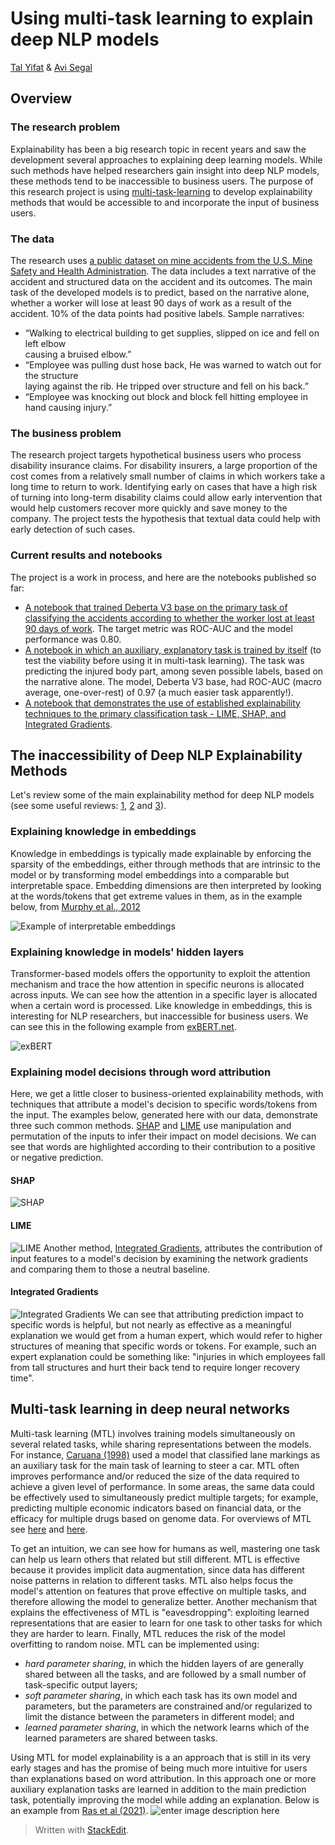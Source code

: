 # Using multi-task learning to explain deep NLP models
[Tal Yifat](https://www.linkedin.com/in/tal-yifat/) & [‪Avi Segal‬](https://scholar.google.com/citations?hl=en&user=dYBHOY8AAAAJ)
## Overview 
### The research problem
Explainability has been a big research topic in recent years and saw the development several approaches to explaining deep learning models. While such methods have helped researchers gain insight into deep NLP models, these methods tend to be inaccessible to business users. The purpose of this research project is using [multi-task-learning](https://arxiv.org/abs/1706.05098) to develop explainability methods that would be accessible to and incorporate the input of business users.
### The data
The research uses [a public dataset on mine accidents from the U.S. Mine Safety and Health Administration](https://www.msha.gov/data-and-reports/mine-data-retrieval-system). The data includes a text narrative of the accident and structured data on the accident and its outcomes. The main task of the developed models is to predict, based on the narrative alone, whether a worker will lose at least 90 days of work as a result of the accident. 10% of the data points had positive labels. Sample narratives:
* “Walking to electrical building to get supplies, slipped on ice and fell on left elbow  
causing a bruised elbow.”
* “Employee was pulling dust hose back, He was warned to watch out for the structure  
laying against the rib. He tripped over structure and fell on his back.”
* “Employee was knocking out block and block fell hitting employee in hand causing injury.”
### The business problem
The research project targets hypothetical business users who process disability insurance claims. For disability insurers, a large proportion of the cost comes from a relatively small number of claims in which workers take a long time to return to work. Identifying early on cases that have a high risk of turning into long-term disability claims could allow early intervention that would help customers recover more quickly and save money to the company. The project tests the hypothesis that textual data could help with early detection of such cases.  
### Current results and notebooks
The project is a work in process, and here are the notebooks published so far:
* [A notebook that trained Deberta V3 base on the primary task of classifying the accidents according to whether the worker lost at least 90 days of work](https://github.com/tal-yifat/deep-NLP-explainability/blob/main/Primary_task_detecting_long_term_work_absence.ipynb). The target metric was ROC-AUC and the model performance was 0.80. 
* [A notebook in which an auxiliary, explanatory task is trained by itself](https://github.com/tal-yifat/deep-NLP-explainability/blob/main/Auxilary_task_injury_explanation.ipynb) (to test the viability before using it in multi-task learning). The task was predicting the injured body part, among seven possible labels, based on the narrative alone. The model, Deberta V3 base, had ROC-AUC (macro average, one-over-rest) of 0.97 (a much easier task apparently!).
* [A notebook that demonstrates the use of established explainability techniques to the primary classification task - LIME, SHAP, and Integrated Gradients](https://github.com/tal-yifat/deep-NLP-explainability/blob/main/Common_NLP_explainability_methods.ipynb). 
## The inaccessibility of Deep NLP Explainability Methods
Let's review some of the main explainability method for deep NLP models (see some useful reviews: [1](https://arxiv.org/abs/2210.06929), [2](https://arxiv.org/abs/2010.00711) and [3](https://arxiv.org/abs/2108.04840)).
### Explaining knowledge in embeddings
Knowledge in embeddings is typically made explainable by enforcing the sparsity of the embeddings, either through methods that are intrinsic to the model or by transforming model embeddings into a comparable but interpretable space. Embedding dimensions are then interpreted by looking at the words/tokens that get extreme values in them, as in the example below, from [Murphy et al., 2012](https://www.semanticscholar.org/paper/Learning-Effective-and-Interpretable-Semantic-using-Murphy-Talukdar/0048d3c3b41cdcc16dbe6fad545030dbed9722c6)

![Example of interpretable embeddings](https://github.com/tal-yifat/deep-NLP-explainability/blob/main/Images/Embeddings.png)
### Explaining knowledge in models' hidden layers
Transformer-based models offers the opportunity to exploit the attention mechanism and trace the how attention in specific neurons is allocated across inputs. We can see how the attention in a specific layer is allocated when a certain word is processed. Like knowledge in embeddings, this is interesting for NLP researchers, but inaccessible for business users. We can see this in the following example from [exBERT.net](https://exbert.net/). 

![exBERT](https://github.com/tal-yifat/deep-NLP-explainability/blob/main/Images/Exbert.png)
### Explaining model decisions through word attribution
Here, we get a little closer to business-oriented explainability methods, with techniques that attribute a model's decision to specific words/tokens from the input. The examples below, generated here with our data, demonstrate three such common methods. [SHAP](https://arxiv.org/abs/1705.07874) and [LIME](https://arxiv.org/abs/1602.04938) use manipulation and permutation of the inputs to infer their impact on model decisions. We can see that words are highlighted according to their contribution to a positive or negative prediction.
#### SHAP
![SHAP](https://github.com/tal-yifat/deep-NLP-explainability/blob/main/Images/SHAP.png)
#### LIME
![LIME](https://github.com/tal-yifat/deep-NLP-explainability/blob/main/Images/LIME.png)
Another method, [Integrated Gradients](https://arxiv.org/abs/1703.01365), attributes the contribution of input features to a model's decision by examining the network gradients and comparing them to those a neutral baseline.  
#### Integrated Gradients
![Integrated Gradients](https://github.com/tal-yifat/deep-NLP-explainability/blob/main/Images/Integrated%20Gradients.png)
We can see that attributing prediction impact to specific words is helpful, but not nearly as effective as a meaningful explanation we would get from a human expert, which would refer to higher structures of meaning that specific words or tokens. For example, such an expert explanation could be something like: "injuries in which employees fall from tall structures and hurt their back tend to require longer recovery time". 
## Multi-task learning in deep neural networks
Multi-task learning (MTL) involves training models simultaneously on several related tasks, while sharing representations between the models. For instance, [Caruana (1998)](https://link.springer.com/chapter/10.1007/978-1-4615-5529-2_5) used a model that classified lane markings as an auxiliary task for the main task of learning to steer a car. MTL often improves performance and/or reduced the size of the data required to achieve a given level of performance. In some areas, the same data could be effectively used to simultaneously predict multiple targets; for example, predicting multiple economic indicators based on financial data, or the efficacy for multiple drugs based on genome data. For overviews of MTL see [here](https://arxiv.org/abs/1706.05098) and [here](https://www.google.com/url?sa=t&rct=j&q=&esrc=s&source=web&cd=&cad=rja&uact=8&ved=2ahUKEwiM-q6Zx4b9AhWlVTABHRG9BbgQFnoECAcQAQ&url=https://arxiv.org/abs/2109.09138&usg=AOvVaw2e3q7TJsYwbB6nReGX37t2).   
 
To get an intuition, we can see how for humans as well, mastering one task can help us learn others that related but still different. MTL is effective because it provides implicit data augmentation, since data has different noise patterns in relation to different tasks. MTL also helps focus the model's attention on features that prove effective on multiple tasks, and therefore allowing the model to generalize better. Another mechanism that explains the effectiveness of MTL is "eavesdropping”: exploiting learned representations that are easier to learn for one task to other tasks for which they are harder to learn. Finally, MTL reduces the risk of the model overfitting to random noise. MTL can be implemented using: 
* *hard parameter sharing*, in which the hidden layers of are generally shared between all the tasks, and are followed by a small number of task-specific output layers;
* *soft parameter sharing*, in which each task has its own model and parameters, but the parameters are constrained and/or regularized to limit the distance between the parameters in different model; and
* *learned parameter sharing*, in which the network learns which of the learned parameters are shared between tasks.   

Using MTL for model explainability is a an approach that is still in its very early stages and has the promise of being much more intuitive for users than explanations based on word attribution. In this approach one or more auxiliary explanation tasks are learned in addition to the main prediction task, potentially improving the model while adding an explanation. Below is an example from [Ras et al (2021)](https://arxiv.org/abs/2004.14545).
![enter image description here](https://github.com/tal-yifat/deep-NLP-explainability/blob/main/Images/Explainability%20w%20MTL.png)
> Written with [StackEdit](https://stackedit.io/).
